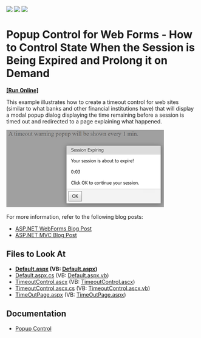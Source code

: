 <!-- default badges list -->
![](https://img.shields.io/endpoint?url=https://codecentral.devexpress.com/api/v1/VersionRange/128566337/13.1.4%2B)
[![](https://img.shields.io/badge/Open_in_DevExpress_Support_Center-FF7200?style=flat-square&logo=DevExpress&logoColor=white)](https://supportcenter.devexpress.com/ticket/details/E3302)
[![](https://img.shields.io/badge/📖_How_to_use_DevExpress_Examples-e9f6fc?style=flat-square)](https://docs.devexpress.com/GeneralInformation/403183)
<!-- default badges end -->

# Popup Control for Web Forms - How to Control State When the Session is Being Expired and Prolong it on Demand
<!-- run online -->
**[[Run Online]](https://codecentral.devexpress.com/e3302/)**
<!-- run online end -->


This example illustrates how to create a timeout control for web sites (similar to what banks and other financial institutions have) that will display a modal popup dialog displaying the time remaining before a session is timed out and redirected to a page explaining what happened. 

![Results](images/resulting-popup-dialog.png)

For more information, refer to the following blog posts:

- [ASP.NET WebForms Blog Post](http://community.devexpress.com/blogs/aspnet/archive/2011/06/15/asp-net-how-to-show-a-popup-warning-before-session-timeout.aspx)
- [ASP.NET MVC Blog Post](http://community.devexpress.com/blogs/aspnet/archive/2011/07/11/asp-net-mvc-how-to-show-a-popup-warning-before-session-timeout-aspnetmvc.aspx)


<!-- default file list -->
## Files to Look At

* **[Default.aspx](./CS/WebApp/Default.aspx#L13) (VB: [Default.aspx](./VB/WebApp/Default.aspx#L13))**
* [Default.aspx.cs](./CS/WebApp/Default.aspx.cs) (VB: [Default.aspx.vb](./VB/WebApp/Default.aspx.vb))
* [TimeoutControl.ascx](./CS/WebApp/TimeoutControl.ascx) (VB: [TimeoutControl.ascx](./VB/WebApp/TimeoutControl.ascx))
* [TimeoutControl.ascx.cs](./CS/WebApp/TimeoutControl.ascx.cs) (VB: [TimeoutControl.ascx.vb](./VB/WebApp/TimeoutControl.ascx.vb))
* [TimeOutPage.aspx](./CS/WebApp/TimeOutPage.aspx) (VB: [TimeOutPage.aspx](./VB/WebApp/TimeOutPage.aspx))
<!-- default file list end -->

## Documentation

- [Popup Control](https://docs.devexpress.com/AspNet/3582/components/docking-and-popups/popup-control)
